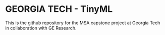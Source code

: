 # GEORGIA TECH - TinyML

This is the github repository for the MSA capstone project at Georgia Tech in collaboration with GE Research.
